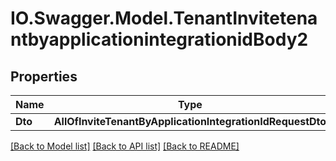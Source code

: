 # IO.Swagger.Model.TenantInvitetenantbyapplicationintegrationidBody2
## Properties

Name | Type | Description | Notes
------------ | ------------- | ------------- | -------------
**Dto** | **AllOfInviteTenantByApplicationIntegrationIdRequestDto** |  | [optional] 

[[Back to Model list]](../README.md#documentation-for-models) [[Back to API list]](../README.md#documentation-for-api-endpoints) [[Back to README]](../README.md)

